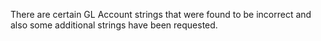 There are certain GL Account strings that were found to be incorrect and also some additional strings have been requested.